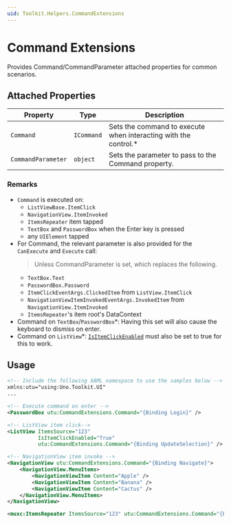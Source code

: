 ```yaml
---
uid: Toolkit.Helpers.CommandExtensions
---
```


# Command Extensions

Provides Command/CommandParameter attached properties for common scenarios.

## Attached Properties

| Property           | Type       | Description                                                     |
|--------------------|------------|-----------------------------------------------------------------|
| `Command`          | `ICommand` | Sets the command to execute when interacting with the control.\* |
| `CommandParameter` | `object`   | Sets the parameter to pass to the Command property.             |

### Remarks

- `Command` is executed on:
  - `ListViewBase.ItemClick`
  - `NavigationView.ItemInvoked`
  - `ItemsRepeater` item tapped
  - `TextBox` and `PasswordBox` when the Enter key is pressed
  - any `UIElement` tapped
- For Command, the relevant parameter is also provided for the `CanExecute` and `Execute` call:
  > Unless CommandParameter is set, which replaces the following.
  - `TextBox.Text`
  - `PasswordBox.Password`
  - `ItemClickEventArgs.ClickedItem` from `ListView.ItemClick`
  - `NavigationViewItemInvokedEventArgs.InvokedItem` from `NavigationView.ItemInvoked`
  - `ItemsRepeater`'s item root's DataContext
- Command on `TextBox`/`PasswordBox`\*: Having this set will also cause the keyboard to dismiss on enter.
- Command on `ListView`\*: [`IsItemClickEnabled`](https://learn.microsoft.com/uwp/api/windows.ui.xaml.controls.listviewbase.isitemclickenabled) must also be set to true for this to work.

## Usage

```xml
<!-- Include the following XAML namespace to use the samples below -->
xmlns:utu="using:Uno.Toolkit.UI"
...

<!-- Execute command on enter -->
<PasswordBox utu:CommandExtensions.Command="{Binding Login}" />

<!-- ListView item click-->
<ListView ItemsSource="123"
          IsItemClickEnabled="True"
          utu:CommandExtensions.Command="{Binding UpdateSelection}" />

<!-- NavigationView item invoke -->
<NavigationView utu:CommandExtensions.Command="{Binding Navigate}">
    <NavigationView.MenuItems>
        <NavigationViewItem Content="Apple" />
        <NavigationViewItem Content="Banana" />
        <NavigationViewItem Content="Cactus" />
    </NavigationView.MenuItems>
</NavigationView>

<muxc:ItemsRepeater ItemsSource="123" utu:CommandExtensions.Command="{Binding UpdateSelection}" />
```
